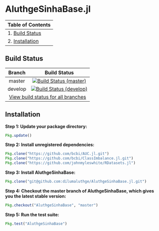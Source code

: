 # AluthgeSinhaBase.jl

| Table of Contents                  |
| ---------------------------------- |
| 1. [Build Status](#build-status)   |      
| 2. [Installation](#installation)   |

## Build Status

<table>
    <thead>
        <tr>
            <th>Branch</th>
            <th>Build Status</th>
        </tr>
    </thead>
    <tbody>
        <tr>
            <td align="center">master</td>
            <td align="center"><a href="https://travis-ci.com/dilumaluthge/AluthgeSinhaBase.jl/branches"><img alt="Build Status (master)" title="Build Status (master)" src="https://travis-ci.com/dilumaluthge/AluthgeSinhaBase.jl.svg?token=dMqeEKHqcnWSXz982pdf&branch=master"></a></td>
        </tr>
        <tr>
            <td align="center">develop</td>
            <td align="center"><a href="https://travis-ci.com/dilumaluthge/AluthgeSinhaBase.jl/branches"><img alt="Build Status (develop)" title="Build Status (develop)" src="https://travis-ci.com/dilumaluthge/AluthgeSinhaBase.jl.svg?token=dMqeEKHqcnWSXz982pdf&branch=develop"></a></td>
        </tr>
        <tr>
            <td align="center" colspan="2"><a href="https://travis-ci.com/dilumaluthge/AluthgeSinhaBase.jl/branches">View build status for all branches</a></td>
        </tr>
    <tbody>
</table>

## Installation

**Step 1: Update your package directory:**
```julia
Pkg.update()
```

**Step 2: Install unregistered dependencies:**
```julia
Pkg.clone("https://github.com/bcbi/AUC.jl.git")
Pkg.clone("https://github.com/bcbi/ClassImbalance.jl.git")
Pkg.clone("https://github.com/johnmyleswhite/RDatasets.jl")
```

**Step 3: Install AluthgeSinhaBase:**
```julia
Pkg.clone("git@github.com:dilumaluthge/AluthgeSinhaBase.jl.git")
```

**Step 4: Checkout the master branch of AluthgeSinhaBase, which gives you the latest stable version:**
```julia
Pkg.checkout("AluthgeSinhaBase", "master")
```

**Step 5: Run the test suite:**
```julia
Pkg.test("AluthgeSinhaBase")
```
